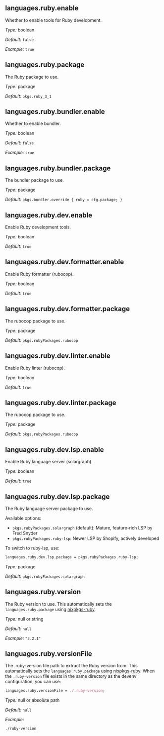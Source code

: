 [comment]: # (Do not edit this file as it is autogenerated. Go to docs/individual-docs if you want to make edits.)


[comment]: # (Please add your documentation on top of this line)

## languages\.ruby\.enable



Whether to enable tools for Ruby development\.



*Type:*
boolean



*Default:*
` false `



*Example:*
` true `



## languages\.ruby\.package



The Ruby package to use\.



*Type:*
package



*Default:*
` pkgs.ruby_3_1 `



## languages\.ruby\.bundler\.enable

Whether to enable bundler\.



*Type:*
boolean



*Default:*
` false `



*Example:*
` true `



## languages\.ruby\.bundler\.package



The bundler package to use\.



*Type:*
package



*Default:*
` pkgs.bundler.override { ruby = cfg.package; } `



## languages\.ruby\.dev\.enable



Enable Ruby development tools\.



*Type:*
boolean



*Default:*
` true `



## languages\.ruby\.dev\.formatter\.enable



Enable Ruby formatter (rubocop)\.



*Type:*
boolean



*Default:*
` true `



## languages\.ruby\.dev\.formatter\.package



The rubocop package to use\.



*Type:*
package



*Default:*
` pkgs.rubyPackages.rubocop `



## languages\.ruby\.dev\.linter\.enable



Enable Ruby linter (rubocop)\.



*Type:*
boolean



*Default:*
` true `



## languages\.ruby\.dev\.linter\.package



The rubocop package to use\.



*Type:*
package



*Default:*
` pkgs.rubyPackages.rubocop `



## languages\.ruby\.dev\.lsp\.enable



Enable Ruby language server (solargraph)\.



*Type:*
boolean



*Default:*
` true `



## languages\.ruby\.dev\.lsp\.package



The Ruby language server package to use\.

Available options:

 - ` pkgs.rubyPackages.solargraph ` (default): Mature, feature-rich LSP by Fred Snyder
 - ` pkgs.rubyPackages.ruby-lsp `: Newer LSP by Shopify, actively developed

To switch to ruby-lsp, use:

```nix
languages.ruby.dev.lsp.package = pkgs.rubyPackages.ruby-lsp;
```



*Type:*
package



*Default:*
` pkgs.rubyPackages.solargraph `



## languages\.ruby\.version



The Ruby version to use\.
This automatically sets the ` languages.ruby.package ` using [nixpkgs-ruby](https://github\.com/bobvanderlinden/nixpkgs-ruby)\.



*Type:*
null or string



*Default:*
` null `



*Example:*
` "3.2.1" `



## languages\.ruby\.versionFile



The \.ruby-version file path to extract the Ruby version from\.
This automatically sets the ` languages.ruby.package ` using [nixpkgs-ruby](https://github\.com/bobvanderlinden/nixpkgs-ruby)\.
When the ` .ruby-version ` file exists in the same directory as the devenv configuration, you can use:

```nix
languages.ruby.versionFile = ./.ruby-version;
```



*Type:*
null or absolute path



*Default:*
` null `



*Example:*

```
./ruby-version

```
